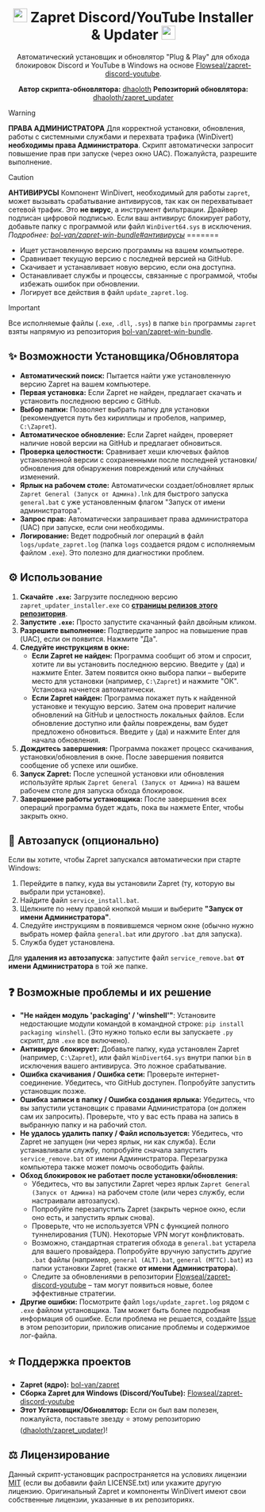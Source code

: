 <div align="center">

# <img src="https://cdn-icons-png.flaticon.com/128/5968/5968756.png" height=28 /> Zapret Discord/YouTube Installer & Updater <img src="https://cdn-icons-png.flaticon.com/128/1384/1384060.png" height=28 />

Автоматический установщик и обновлятор "Plug & Play" для обхода блокировок Discord и YouTube в Windows на основе [Flowseal/zapret-discord-youtube](https://github.com/Flowseal/zapret-discord-youtube).

**Автор скрипта-обновлятора:** [dhaoloth](https://github.com/dhaoloth)
**Репозиторий обновлятора:** [dhaoloth/zapret_updater](https://github.com/dhaoloth/zapret_updater)
</div>

> [!WARNING]
> **ПРАВА АДМИНИСТРАТОРА**
> Для корректной установки, обновления, работы с системными службами и перехвата трафика (WinDivert) **необходимы права Администратора**.
> Скрипт автоматически запросит повышение прав при запуске (через окно UAC). Пожалуйста, разрешите выполнение.

> [!CAUTION]
> **АНТИВИРУСЫ**
> Компонент WinDivert, необходимый для работы `zapret`, может вызывать срабатывание антивирусов, так как он перехватывает сетевой трафик. Это **не вирус**, а инструмент фильтрации. Драйвер подписан цифровой подписью. Если ваш антивирус блокирует работу, добавьте папку с программой или файл `WinDivert64.sys` в исключения.
> *Подробнее: [bol-van/zapret-win-bundle#антивирусы](https://github.com/bol-van/zapret-win-bundle#%D0%B0%D0%BD%D1%82%D0%B8%D0%B2%D0%B8%D1%80%D1%83%D1%81%D1%8B)*
=======
- Ищет установленную версию программы на вашем компьютере.
- Сравнивает текущую версию с последней версией на GitHub.
- Скачивает и устанавливает новую версию, если она доступна.
- Останавливает службы и процессы, связанные с программой, чтобы избежать ошибок при обновлении.
- Логирует все действия в файл `update_zapret.log`.

> [!IMPORTANT]
> Все исполняемые файлы (`.exe`, `.dll`, `.sys`) в папке `bin` программы `zapret` взяты напрямую из репозитория [bol-van/zapret-win-bundle](https://github.com/bol-van/zapret-win-bundle/tree/master/zapret-winws).

## ✨ Возможности Установщика/Обновлятора

*   **Автоматический поиск:** Пытается найти уже установленную версию Zapret на вашем компьютере.
*   **Первая установка:** Если Zapret не найден, предлагает скачать и установить последнюю версию с GitHub.
*   **Выбор папки:** Позволяет выбрать папку для установки (рекомендуется путь без кириллицы и пробелов, например, `C:\Zapret`).
*   **Автоматическое обновление:** Если Zapret найден, проверяет наличие новой версии на GitHub и предлагает обновиться.
*   **Проверка целостности:** Сравнивает хеши ключевых файлов установленной версии с сохраненными после последней установки/обновления для обнаружения повреждений или случайных изменений.
*   **Ярлык на рабочем столе:** Автоматически создает/обновляет ярлык `Zapret General (Запуск от Админа).lnk` для быстрого запуска `general.bat` с уже установленным флагом "Запуск от имени администратора".
*   **Запрос прав:** Автоматически запрашивает права администратора (UAC) при запуске, если они необходимы.
*   **Логирование:** Ведет подробный лог операций в файл `logs/update_zapret.log` (папка `logs` создается рядом с исполняемым файлом `.exe`). Это полезно для диагностики проблем.

## ⚙️ Использование

1.  **Скачайте `.exe`:** Загрузите последнюю версию `zapret_updater_installer.exe` со [**страницы релизов этого репозитория**](https://github.com/dhaoloth/zapret_updater/releases/latest).
2.  **Запустите `.exe`:** Просто запустите скачанный файл двойным кликом.
3.  **Разрешите выполнение:** Подтвердите запрос на повышение прав (UAC), если он появится. Нажмите "Да".
4.  **Следуйте инструкциям в окне:**
    *   **Если Zapret не найден:** Программа сообщит об этом и спросит, хотите ли вы установить последнюю версию. Введите `y` (да) и нажмите Enter. Затем появится окно выбора папки – выберите место для установки (например, `C:\Zapret`) и нажмите "ОК". Установка начнется автоматически.
    *   **Если Zapret найден:** Программа покажет путь к найденной установке и текущую версию. Затем она проверит наличие обновлений на GitHub и целостность локальных файлов. Если обновление доступно или файлы повреждены, вам будет предложено обновиться. Введите `y` (да) и нажмите Enter для начала обновления.
5.  **Дождитесь завершения:** Программа покажет процесс скачивания, установки/обновления в окне. После завершения появится сообщение об успехе или ошибке.
6.  **Запуск Zapret:** После успешной установки или обновления используйте ярлык `Zapret General (Запуск от Админа)` на вашем рабочем столе для запуска обхода блокировок.
7.  **Завершение работы установщика:** После завершения всех операций программа будет ждать, пока вы нажмете Enter, чтобы закрыть окно.

## 🚀 Автозапуск (опционально)

Если вы хотите, чтобы Zapret запускался автоматически при старте Windows:

1.  Перейдите в папку, куда вы установили Zapret (ту, которую вы выбрали при установке).
2.  Найдите файл `service_install.bat`.
3.  Щелкните по нему правой кнопкой мыши и выберите **"Запуск от имени Администратора"**.
4.  Следуйте инструкциям в появившемся черном окне (обычно нужно выбрать номер файла `general.bat` или другого `.bat` для запуска).
5.  Служба будет установлена.

Для **удаления из автозапуска**: запустите файл `service_remove.bat` **от имени Администратора** в той же папке.

## ❓ Возможные проблемы и их решение

*   **"Не найден модуль 'packaging' / 'winshell'"**: Установите недостающие модули командой в командной строке: `pip install packaging winshell`. (Это нужно только если вы запускаете `.py` скрипт, для `.exe` все включено).
*   **Антивирус блокирует:** Добавьте папку, куда установлен Zapret (например, `C:\Zapret`), или файл `WinDivert64.sys` внутри папки `bin` в исключения вашего антивируса. Это ложное срабатывание.
*   **Ошибка скачивания / Ошибка сети:** Проверьте интернет-соединение. Убедитесь, что GitHub доступен. Попробуйте запустить установщик позже.
*   **Ошибка записи в папку / Ошибка создания ярлыка:** Убедитесь, что вы запустили установщик с правами Администратора (он должен сам их запросить). Проверьте, что у вас есть права на запись в выбранную папку и на рабочий стол.
*   **Не удалось удалить папку / Файл используется:** Убедитесь, что Zapret не запущен (ни через ярлык, ни как служба). Если устанавливали службу, попробуйте сначала запустить `service_remove.bat` от имени Администратора. Перезагрузка компьютера также может помочь освободить файлы.
*   **Обход блокировок не работает после установки/обновления:**
    *   Убедитесь, что вы запустили Zapret через ярлык `Zapret General (Запуск от Админа)` на рабочем столе (или через службу, если настраивали автозапуск).
    *   Попробуйте перезапустить Zapret (закрыть черное окно, если оно есть, и запустить ярлык снова).
    *   Проверьте, что не используется VPN с функцией полного туннелирования (TUN). Некоторые VPN могут конфликтовать.
    *   Возможно, стандартная стратегия обхода в `general.bat` устарела для вашего провайдера. Попробуйте вручную запустить другие `.bat` файлы (например, `general (ALT).bat`, `general (МГТС).bat`) из папки установки Zapret (также **от имени Администратора**).
    *   Следите за обновлениями в репозитории [Flowseal/zapret-discord-youtube](https://github.com/Flowseal/zapret-discord-youtube) – там могут появиться новые, более эффективные стратегии.
*   **Другие ошибки:** Посмотрите файл `logs/update_zapret.log` рядом с `.exe` файлом установщика. Там может быть более подробная информация об ошибке. Если проблема не решается, создайте [Issue](https://github.com/dhaoloth/zapret_updater/issues) в этом репозитории, приложив описание проблемы и содержимое лог-файла.

## ⭐ Поддержка проектов

*   **Zapret (ядро):** [bol-van/zapret](https://github.com/bol-van/zapret)
*   **Сборка Zapret для Windows (Discord/YouTube):** [Flowseal/zapret-discord-youtube](https://github.com/Flowseal/zapret-discord-youtube)
*   **Этот Установщик/Обновлятор:** Если он был вам полезен, пожалуйста, поставьте звезду :star: этому репозиторию ([dhaoloth/zapret_updater](https://github.com/dhaoloth/zapret_updater))!

## ⚖️ Лицензирование

Данный скрипт-установщик распространяется на условиях лицензии [MIT](LICENSE.txt) (если вы добавили файл LICENSE.txt) или укажите другую лицензию.
Оригинальный Zapret и компоненты WinDivert имеют свои собственные лицензии, указанные в их репозиториях.
